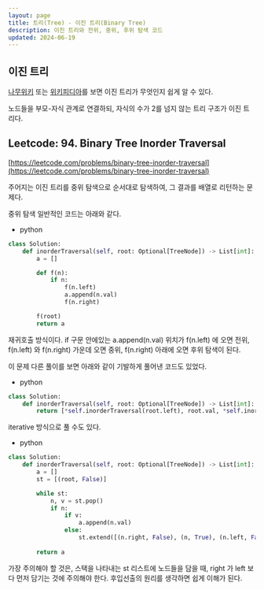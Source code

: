 ```yaml
---
layout: page
title: 트리(Tree) - 이진 트리(Binary Tree)
description: 이진 트리와 전위, 중위, 후위 탐색 코드
updated: 2024-06-19
---
```


## 이진 트리

[나무위키](https://namu.wiki/w/%ED%8A%B8%EB%A6%AC(%EA%B7%B8%EB%9E%98%ED%94%84)#s-4.1) 또는 [위키피디아](https://ko.wikipedia.org/wiki/%EC%9D%B4%EC%A7%84_%ED%8A%B8%EB%A6%AC)를 보면 이진 트리가 무엇인지 쉽게 알 수 있다.

노드들을 부모-자식 관계로 연결하되, 자식의 수가 2를 넘지 않는 트리 구조가 이진 트리다.

## Leetcode: 94. Binary Tree Inorder Traversal

[https://leetcode.com/problems/binary-tree-inorder-traversal](https://leetcode.com/problems/binary-tree-inorder-traversal)

주어지는 이진 트리를 중위 탐색으로 순서대로 탐색하여, 그 결과를 배열로 리턴하는 문제다.

중위 탐색 일반적인 코드는 아래와 같다.

- python
```py
class Solution:
    def inorderTraversal(self, root: Optional[TreeNode]) -> List[int]:
        a = []

        def f(n):
            if n:
                f(n.left)
                a.append(n.val)
                f(n.right)

        f(root)
        return a
```

재귀호출 방식이다. if 구문 안에있는 a.append(n.val) 위치가 f(n.left) 에 오면 전위, f(n.left) 와 f(n.right) 가운데 오면 중위, f(n.right) 아래에 오면 후위 탐색이 된다.

이 문제 다른 풀이를 보면 아래와 같이 기발하게 풀어낸 코드도 있었다.

- python
```py
class Solution:
    def inorderTraversal(self, root: Optional[TreeNode]) -> List[int]:
        return [*self.inorderTraversal(root.left), root.val, *self.inorderTraversal(root.right)] if root else []
```

iterative 방식으로 풀 수도 있다.

- python
```py
class Solution:
    def inorderTraversal(self, root: Optional[TreeNode]) -> List[int]:
        a = []
        st = [(root, False)]

        while st:
            n, v = st.pop()
            if n:
                if v:
                    a.append(n.val)
                else:
                    st.extend([(n.right, False), (n, True), (n.left, False)])
        
        return a
```

가장 주의해야 할 것은, 스택을 나타내는 st 리스트에 노드들을 담을 때, right 가 left 보다 먼저 담기는 것에 주의해야 한다. 후입선출의 원리를 생각하면 쉽게 이해가 된다.
